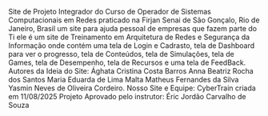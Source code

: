 Site de Projeto Integrador do Curso de Operador de Sistemas Computacionais em Redes praticado na Firjan Senai de São Gonçalo, Rio de Janeiro, Brasil um site para ajuda pessoal de empresas que fazem parte do Ti ele é um site de Treinamento em Arquitetura de Redes e Segurança da Informação onde contém uma tela de Login e Cadrasto, tela de Dashboard para ver o progresso, tela de Conteúdos, tela de Simulações, tela de Games, tela de Desempenho, tela de Recursos e uma tela de FeedBack. Autores da Ideia do Site: Ághata Cristina Costa Barros Anna Beatriz Rocha dos Santos Maria Eduarda de Lima Malta Matheus Fernandes da Silva Yasmin Neves de Oliveira Cordeiro. Nosso Site e Equipe: CyberTrain criada em 11/08/2025 Projeto Aprovado pelo instrutor: Éric Jordão Carvalho de Souza
